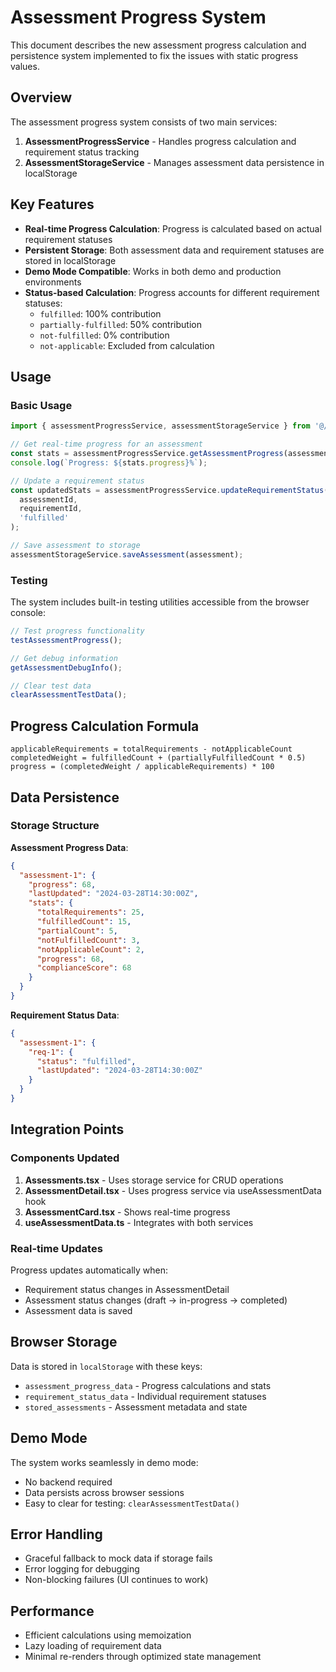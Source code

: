 # Assessment Progress System

This document describes the new assessment progress calculation and persistence system implemented to fix the issues with static progress values.

## Overview

The assessment progress system consists of two main services:

1. **AssessmentProgressService** - Handles progress calculation and requirement status tracking
2. **AssessmentStorageService** - Manages assessment data persistence in localStorage

## Key Features

- **Real-time Progress Calculation**: Progress is calculated based on actual requirement statuses
- **Persistent Storage**: Both assessment data and requirement statuses are stored in localStorage
- **Demo Mode Compatible**: Works in both demo and production environments
- **Status-based Calculation**: Progress accounts for different requirement statuses:
  - `fulfilled`: 100% contribution
  - `partially-fulfilled`: 50% contribution  
  - `not-fulfilled`: 0% contribution
  - `not-applicable`: Excluded from calculation

## Usage

### Basic Usage

```typescript
import { assessmentProgressService, assessmentStorageService } from '@/services/assessments';

// Get real-time progress for an assessment
const stats = assessmentProgressService.getAssessmentProgress(assessment);
console.log(`Progress: ${stats.progress}%`);

// Update a requirement status
const updatedStats = assessmentProgressService.updateRequirementStatus(
  assessmentId, 
  requirementId, 
  'fulfilled'
);

// Save assessment to storage
assessmentStorageService.saveAssessment(assessment);
```

### Testing

The system includes built-in testing utilities accessible from the browser console:

```javascript
// Test progress functionality
testAssessmentProgress();

// Get debug information
getAssessmentDebugInfo();

// Clear test data
clearAssessmentTestData();
```

## Progress Calculation Formula

```
applicableRequirements = totalRequirements - notApplicableCount
completedWeight = fulfilledCount + (partiallyFulfilledCount * 0.5)
progress = (completedWeight / applicableRequirements) * 100
```

## Data Persistence

### Storage Structure

**Assessment Progress Data**:
```json
{
  "assessment-1": {
    "progress": 68,
    "lastUpdated": "2024-03-28T14:30:00Z",
    "stats": {
      "totalRequirements": 25,
      "fulfilledCount": 15,
      "partialCount": 5,
      "notFulfilledCount": 3,
      "notApplicableCount": 2,
      "progress": 68,
      "complianceScore": 68
    }
  }
}
```

**Requirement Status Data**:
```json
{
  "assessment-1": {
    "req-1": {
      "status": "fulfilled",
      "lastUpdated": "2024-03-28T14:30:00Z"
    }
  }
}
```

## Integration Points

### Components Updated

1. **Assessments.tsx** - Uses storage service for CRUD operations
2. **AssessmentDetail.tsx** - Uses progress service via useAssessmentData hook
3. **AssessmentCard.tsx** - Shows real-time progress
4. **useAssessmentData.ts** - Integrates with both services

### Real-time Updates

Progress updates automatically when:
- Requirement status changes in AssessmentDetail
- Assessment status changes (draft → in-progress → completed)
- Assessment data is saved

## Browser Storage

Data is stored in `localStorage` with these keys:
- `assessment_progress_data` - Progress calculations and stats
- `requirement_status_data` - Individual requirement statuses  
- `stored_assessments` - Assessment metadata and state

## Demo Mode

The system works seamlessly in demo mode:
- No backend required
- Data persists across browser sessions
- Easy to clear for testing: `clearAssessmentTestData()`

## Error Handling

- Graceful fallback to mock data if storage fails
- Error logging for debugging
- Non-blocking failures (UI continues to work)

## Performance

- Efficient calculations using memoization
- Lazy loading of requirement data
- Minimal re-renders through optimized state management